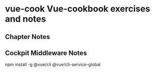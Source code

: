 # vue-cook Vue-cookbook exercises and notes

## Chapter Notes
## Cockpit Middleware Notes

npm install -g @vue/cli @vue/cli-service-global
